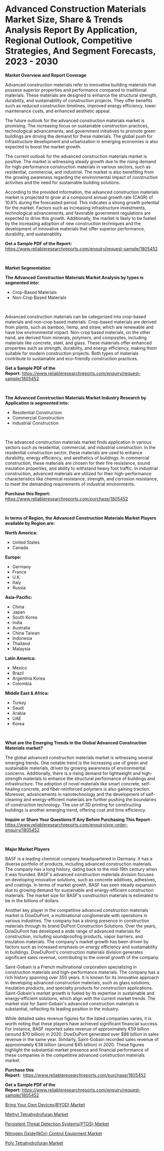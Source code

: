 <p><h1>Advanced Construction Materials Market Size, Share & Trends Analysis Report By Application, Regional Outlook, Competitive Strategies, And Segment Forecasts, 2023 - 2030</h1></p><p><strong>Market Overview and Report Coverage</strong></p>
<p><p>Advanced construction materials refer to innovative building materials that possess superior properties and performance compared to traditional materials. These materials are designed to enhance the structural strength, durability, and sustainability of construction projects. They offer benefits such as reduced construction timelines, improved energy efficiency, lower maintenance costs, and enhanced aesthetic appeal.</p><p>The future outlook for the advanced construction materials market is promising. The increasing focus on sustainable construction practices, technological advancements, and government initiatives to promote green buildings are driving the demand for these materials. The global push for infrastructure development and urbanization in emerging economies is also expected to boost the market growth.</p><p>The current outlook for the advanced construction materials market is positive. The market is witnessing steady growth due to the rising demand for high-performance construction materials in various sectors, such as residential, commercial, and industrial. The market is also benefiting from the growing awareness regarding the environmental impact of construction activities and the need for sustainable building solutions.</p><p>According to the provided information, the advanced construction materials market is projected to grow at a compound annual growth rate (CAGR) of 10.6% during the forecasted period. This indicates a strong growth potential for the market. Factors such as increasing infrastructure investments, technological advancements, and favorable government regulations are expected to drive this growth. Additionally, the market is likely to be fueled by the increasing adoption of new construction techniques and the development of innovative materials that offer superior performance, durability, and sustainability.</p></p>
<p><strong>Get a Sample PDF of the Report:</strong> <a href="https://www.reliableresearchreports.com/enquiry/request-sample/1805452">https://www.reliableresearchreports.com/enquiry/request-sample/1805452</a></p>
<p>&nbsp;</p>
<p><strong>Market Segmentation</strong></p>
<p><strong>The Advanced Construction Materials Market Analysis by types is segmented into:</strong></p>
<p><ul><li>Crop-Based Materials</li><li>Non-Crop Based Materials</li></ul></p>
<p>&nbsp;</p>
<p><p>Advanced construction materials can be categorized into crop-based materials and non-crop based materials. Crop-based materials are derived from plants, such as bamboo, hemp, and straw, which are renewable and have low environmental impact. Non-crop based materials, on the other hand, are derived from minerals, polymers, and composites, including materials like concrete, steel, and glass. These materials offer enhanced properties such as strength, durability, and energy efficiency, making them suitable for modern construction projects. Both types of materials contribute to sustainable and eco-friendly construction practices.</p></p>
<p><strong>Get a Sample PDF of the Report:</strong>&nbsp;<a href="https://www.reliableresearchreports.com/enquiry/request-sample/1805452">https://www.reliableresearchreports.com/enquiry/request-sample/1805452</a></p>
<p>&nbsp;</p>
<p><strong>The Advanced Construction Materials Market Industry Research by Application is segmented into:</strong></p>
<p><ul><li>Residential Construction</li><li>Commercial Construction</li><li>Industrial Construction</li></ul></p>
<p>&nbsp;</p>
<p><p>The advanced construction materials market finds application in various sectors such as residential, commercial, and industrial construction. In the residential construction sector, these materials are used to enhance durability, energy efficiency, and aesthetics of buildings. In commercial construction, these materials are chosen for their fire resistance, sound insulation properties, and ability to withstand heavy foot traffic. In industrial construction, advanced materials are utilized for their high-performance characteristics like chemical resistance, strength, and corrosion resistance, to meet the demanding requirements of industrial environments.</p></p>
<p><strong>Purchase this Report:</strong>&nbsp; <a href="https://www.reliableresearchreports.com/purchase/1805452">https://www.reliableresearchreports.com/purchase/1805452</a></p>
<p>&nbsp;</p>
<p><strong>In terms of Region, the Advanced Construction Materials Market Players available by Region are:</strong></p>
<p>
    <p> <strong> North America: </strong>
        <ul>
            <li>United States</li>
            <li>Canada</li>
        </ul>
        </p> 
    <p> <strong> Europe: </strong>
        <ul>
            <li>Germany</li>
            <li>France</li>
            <li>U.K.</li>
            <li>Italy</li>
            <li>Russia</li>
        </ul>
        </p> 
    <p> <strong> Asia-Pacific: </strong>
        <ul>
            <li>China</li>
            <li>Japan</li>
            <li>South Korea</li>
            <li>India</li>
            <li>Australia</li>
            <li>China Taiwan</li>
            <li>Indonesia</li>
            <li>Thailand</li>
            <li>Malaysia</li>
        </ul>
        </p> 
    <p> <strong> Latin America: </strong>
        <ul>
            <li>Mexico</li>
            <li>Brazil</li>
            <li>Argentina Korea</li>
            <li>Colombia</li>
        </ul>
        </p> 
    <p> <strong> Middle East & Africa: </strong>
        <ul>
            <li>Turkey</li>
            <li>Saudi</li>
            <li>Arabia</li>
            <li>UAE</li>
            <li>Korea</li>
        </ul>
    </p>
    </p>
<p>&nbsp;</p>
<p><strong>What are the Emerging Trends in the Global Advanced Construction Materials market?</strong></p>
<p><p>The global advanced construction materials market is witnessing several emerging trends. One notable trend is the increasing use of green and sustainable materials, driven by growing awareness of environmental concerns. Additionally, there is a rising demand for lightweight and high-strength materials to enhance the structural performance of buildings and infrastructure. The adoption of novel materials like smart concrete, self-healing concrete, and fiber-reinforced polymers is also gaining traction. Moreover, advancements in nanotechnology and the development of self-cleaning and energy-efficient materials are further pushing the boundaries of construction technology. The use of 3D printing for constructing buildings is another emerging trend, offering cost and time efficiency.</p></p>
<p><strong>Inquire or Share Your Questions If Any Before Purchasing This Report</strong>- <a href="https://www.reliableresearchreports.com/enquiry/pre-order-enquiry/1805452">https://www.reliableresearchreports.com/enquiry/pre-order-enquiry/1805452</a></p>
<p>&nbsp;</p>
<p><strong>Major Market Players</strong></p>
<p><p>BASF is a leading chemical company headquartered in Germany. It has a diverse portfolio of products, including advanced construction materials. The company has a long history, dating back to the mid-19th century when it was founded. BASF's advanced construction materials division focuses on developing innovative solutions, such as concrete additives, adhesives, and coatings. In terms of market growth, BASF has seen steady expansion due to growing demand for sustainable and energy-efficient construction materials. The market size for BASF's construction materials is estimated to be in the billions of dollars.</p><p>Another key player in the competitive advanced construction materials market is DowDuPont, a multinational conglomerate with operations in various industries. The company has a strong presence in construction materials through its brand DuPont Construction Solutions. Over the years, DowDuPont has developed a wide range of advanced materials for construction, including soundproofing products, vapor barriers, and insulation materials. The company's market growth has been driven by factors such as increased emphasis on energy efficiency and sustainability in buildings. DowDuPont's construction materials division generates significant sales revenue, contributing to the overall growth of the company.</p><p>Saint-Gobain is a French multinational corporation specializing in construction materials and high-performance materials. The company has a rich history spanning over 350 years. It is known for its innovative approach in developing advanced construction materials, such as glass solutions, insulation products, and specialty products for construction applications. Saint-Gobain's market growth is fueled by its expertise in sustainable and energy-efficient solutions, which align with the current market trends. The market size for Saint-Gobain's advanced construction materials is substantial, reflecting its leading position in the industry.</p><p>While detailed sales revenue figures for the listed companies varies, it is worth noting that these players have achieved significant financial success. For instance, BASF reported sales revenue of approximately €59 billion (around $70 billion) in 2020. DowDuPont generated over $86 billion in sales revenue in the same year. Similarly, Saint-Gobain recorded sales revenue of approximately €38 billion (around $45 billion) in 2020. These figures highlight the substantial market presence and financial performance of these companies in the competitive advanced construction materials market.</p></p>
<p><strong>Purchase this Report:</strong>&nbsp;&nbsp;<a href="https://www.reliableresearchreports.com/purchase/1805452">https://www.reliableresearchreports.com/purchase/1805452</a></p>
<p></p>
<p><strong>Get a Sample PDF of the Report:</strong>&nbsp;<a href="https://www.reliableresearchreports.com/enquiry/request-sample/1805452">https://www.reliableresearchreports.com/enquiry/request-sample/1805452</a></p>
<p><p><a href="https://medium.com/@orinsmitham1985/bring-your-own-devices-byod-market-size-and-market-trends-complete-industry-overview-2023-to-36bbdfcf8e43">Bring Your Own Devices(BYOD) Market</a></p><p><a href="https://github.com/rahu1506/Market-Research-Report-List-1/blob/main/methyl-tetrahydrofuran-market.md">Methyl Tetrahydrofuran Market</a></p><p><a href="https://medium.com/@grayceyundt1913/persistent-threat-detection-systems-ptds-market-report-reveals-the-latest-trends-and-growth-fec9b8326b5c">Persistent Threat Detection Systems(PTDS) Market</a></p><p><a href="https://medium.com/@carrolltorp/nitrogen-oxide-nox-control-equipment-market-trends-and-market-analysis-forecasted-for-period-7db330920581">Nitrogen Oxide(NOx) Control Equipment Market</a></p><p><a href="https://github.com/aashishrp/Market-Research-Report-List-1/blob/main/poly-tetrahydrofuran-market.md">Poly Tetrahydrofuran Market</a></p></p>